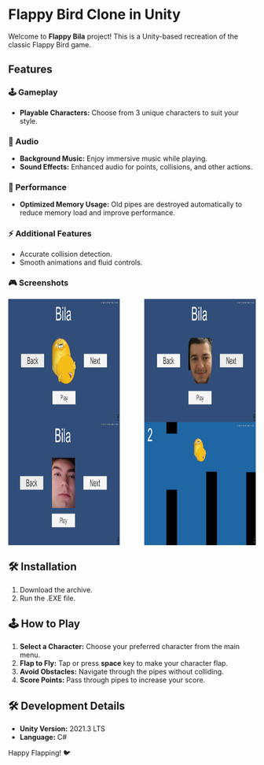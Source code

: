 # Flappy Bird Clone in Unity

Welcome to **Flappy Bila** project! This is a Unity-based recreation of the classic Flappy Bird game.

## Features

### 🕹️ Gameplay
- **Playable Characters:** Choose from 3 unique characters to suit your style.

### 🎵 Audio
- **Background Music:** Enjoy immersive music while playing.
- **Sound Effects:** Enhanced audio for points, collisions, and other actions.

### 🚀 Performance
- **Optimized Memory Usage:** Old pipes are destroyed automatically to reduce memory load and improve performance.

### ⚡ Additional Features
- Accurate collision detection.
- Smooth animations and fluid controls.

### 🎮 Screenshots
<div style="display: flex; justify-content: space-between;">
  <img src="example/photo1.png" width="45%"  height="250"/>
  <img src="example/photo2.png" width="45%" height="250"/>
</div>
<div style="display: flex; justify-content: space-between;">
  <img src="example/photo3.png" width="45%"  height="250"/>
  <img src="example/photo4.png" width="45%"  height="250"/>
</div>

## 🛠️ Installation

1. Download the archive.
2. Run the .EXE file.

## 🕹️ How to Play

1. **Select a Character:** Choose your preferred character from the main menu.
2. **Flap to Fly:** Tap or press **space** key to make your character flap.
3. **Avoid Obstacles:** Navigate through the pipes without colliding.
4. **Score Points:** Pass through pipes to increase your score.

## 🛠️ Development Details

- **Unity Version:** 2021.3 LTS
- **Language:** C#


Happy Flapping! 🐦
